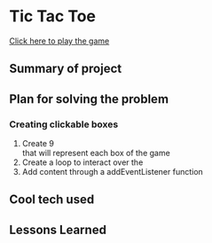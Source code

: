# Tic Tac Toe
[Click here to play the game](https://andrealazari.github.io/tic-tac-toe/)
## Summary of project



## Plan for solving the problem
### Creating clickable boxes
1. Create 9 <div> that will represent each box of the game
2. Create a loop to interact over the <div>
3. Add content through a addEventListener function 




## Cool tech used
## Lessons Learned
